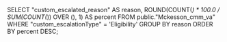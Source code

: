 SELECT
  "custom_escalated_reason" AS reason,
  ROUND(COUNT(*) * 100.0 / SUM(COUNT(*)) OVER (), 1) AS percent
FROM public."Mckesson_cmm_va"
WHERE "custom_escalationType" = 'Eligibility'
GROUP BY reason
ORDER BY percent DESC;
